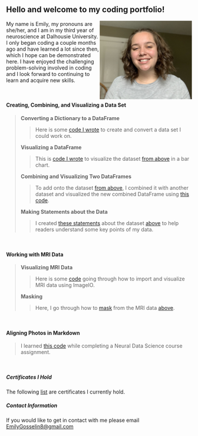 ## Hello and welcome to my coding portfolio!

<img align="right" src="IMG_5250.jpeg" width="250"/>

My name is Emily, my pronouns are she/her, and I am in my third year of neuroscience at Dalhousie University. I only began coding a couple months ago and have learned a lot since then, which I hope can be demonstrated here. I have enjoyed the challenging problem-solving involved in coding and I look forward to continuing to learn and acquire new skills.

<p>&nbsp;</p>

#### Creating, Combining, and Visualizing a Data Set 
>
> **Converting a Dictionary to a DataFrame**
>> Here is some [code I wrote](/heights/convert.md) to create and convert a data set I could work on.
>
> **Visualizing a DataFrame**
>> This is [code I wrote](heights/visual.md) to visualize the dataset [from above](heights/convert.md) in a bar chart.
>
> **Combining and Visualizing Two DataFrames**
>> To add onto the dataset [from above](heights/convert.md), I combined it with another dataset and visualized the new combined DataFrame using [this code](heights/combine.md).
>
> **Making Statements about the Data**
>> I created [these statements](heights/state.md) about the dataset [above](heights/combine.md) to help readers understand some key points of my data.

<p>&nbsp;</p>

#### Working with MRI Data
>
> **Visualizing MRI Data**
>> Here is some [code](MRIdata.md) going through how to import and visualize MRI data using ImageIO.
>
> **Masking**
>> Here, I go through how to [mask](brainmask.md) from the MRI data [above](MRIdata.md).

<p>&nbsp;</p>

#### Aligning Photos in Markdown
>
> I learned [this code](demo3.md) while completing a Neural Data Science course assignment.

<p>&nbsp;</p>

##### Certificates I Hold
The following [list](certificates.md) are certificates I currently hold.

##### Contact Information
If you would like to get in contact with me please email [EmilyGosselin8@gmail.com](mailto:emilygosselin8@gmail.com)
